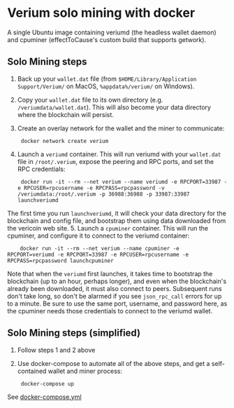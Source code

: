 Verium solo mining with docker
==

A single Ubuntu image containing veriumd (the headless wallet daemon) and cpuminer (effectToCause's custom build that supports getwork).

Solo Mining steps
--

1. Back up your `wallet.dat` file (from `$HOME/Library/Application Support/Verium/` on MacOS, `%appdata%/verium/` on Windows).
2. Copy your `wallet.dat` file to its own directory (e.g. `/veriumdata/wallet.dat`).  This will also become your data directory where the blockchain will persist.
3. Create an overlay network for the wallet and the miner to communicate:

        docker network create verium

4. Launch a `veriumd` container.  This will run veriumd with your `wallet.dat` file in `/root/.verium`, expose the peering and RPC ports, and set the RPC credentials:

        docker run -it --rm --net verium --name veriumd -e RPCPORT=33987 -e RPCUSER=rpcusername -e RPCPASS=rpcpassword -v /veriumdata:/root/.verium -p 36988:36988 -p 33987:33987 launchveriumd

  The first time you run `launchveriumd`, it will check your data directory for the blockchain and config file, and bootstrap them using data downloaded from the vericoin web site.
5. Launch a `cpuminer` container.  This will run the cpuminer, and configure it to connect to the veriumd container:

        docker run -it --rm --net verium --name cpuminer -e RPCPORT=veriumd -e RPCPORT=33987 -e RPCUSER=rpcusername -e RPCPASS=rpcpassword launchcpuminer

  Note that when the `veriumd` first launches, it takes time to bootstrap the blockchain (up to an hour, perhaps longer), and even when the blockchain's already been downloaded, it must also connect to peers.  Subsequent runs don't take long, so don't be alarmed if you see `json_rpc_call` errors for up to a minute.  Be sure to use the same port, username, and password here, as the cpuminer needs those credentials to connect to the veriumd wallet.

Solo Mining steps (simplified)
--
1. Follow steps 1 and 2 above
2. Use docker-compose to automate all of the above steps, and get a self-contained wallet and miner process:

        docker-compose up

  See [docker-compose.yml](docker-compose.yml)

